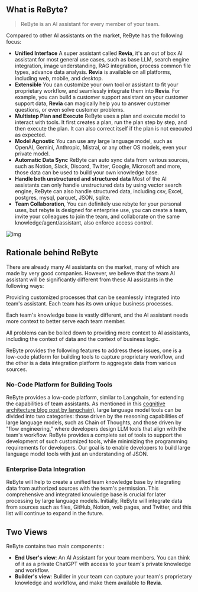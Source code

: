 ## What is ReByte?


> ReByte is an AI assistant for every member of your team. 

Compared to other AI assistants on the market, ReByte has the following focus:

* **Unified Interface** A super assistant called **Revia**, it's an out of box AI assistant for most general use cases, such as base LLM, search engine integration, image understanding, RAG integration, process common file types, advance data analysis. **Revia** is available on all platforms, including web, mobile, and desktop.
* **Extensible** You can customize your own tool or assistant to fit your proprietary workflow, and seamlessly integrate them into **Revia**. For example, you can build a customer support assistant on your customer support data, **Revia** can magically help you to answer customer questions, or even solve customer problems.
* **Multistep Plan and Execute** ReByte uses a plan and execute model to interact with tools. It first creates a plan, run the plan step by step, and then execute the plan. It can also correct itself if the plan is not executed as expected.
* **Model Agnostic** You can use any large language model, such as OpenAI, Gemini, Anthropic, Mistral, or any other OS models, even your private model.
* **Automatic Data Sync** ReByte can auto sync data from various sources, such as Notion, Slack, Discord, Twitter, Google, Microsoft and more, those data can be used to build your own knowledge base.
* **Handle both unstructured and structured data** Most of the AI assistants can only handle unstructured data by using vector search engine, ReByte can also handle structured data, including csv, Excel, postgres, mysql, parquet, JSON, sqlite.
* **Team Collaboration**, You can definitely use rebyte for your personal uses, but rebyte is designed for enterprise use, you can create a team, invite your colleagues to join the team, and collaborate on the same knowledge/agent/assistant, also enforce access control.


![img](http://res.cloudinary.com/dfjwtidnh/image/upload/v1720449540/rebyte/api_uploaded_assets/26c4a4ce-328d-4291-a2c7-88c89428e757.png)



[//]: # (<figure><img src=".gitbook/assets/image &#40;9&#41;.png" alt=""><figcaption></figcaption></figure>)

## Rationale behind ReByte

There are already many AI assistants on the market, many of which are made by very good companies. However, we believe that the team AI assistant will be significantly different from these AI assistants in the following ways:

Providing customized processes that can be seamlessly integrated into team's assistant. Each team has its own unique business processes.

Each team's knowledge base is vastly different, and the AI assistant needs more context to better serve each team member.

All problems can be boiled down to providing more context to AI assistants, including the context of data and the context of business logic.

ReByte provides the following features to address these issues, one is a low-code platform for building tools to capture proprietary workflow, and the other is a data integration platform to aggregate data from various sources.

### No-Code Platform for Building Tools

ReByte provides a low-code platform, similar to Langchain, for extending the capabilities of team assistants. As mentioned in this [cognitive architecture blog post by langchain](https://blog.langchain.dev/openais-bet-on-a-cognitive-architecture/)), large language model tools can be divided into two categories: those driven by the reasoning capabilities of large language models, such as Chain of Thoughts, and those driven by "flow engineering," where developers design LLM tools that align with the team's workflow. ReByte provides a complete set of tools to support the development of such customized tools, while minimizing the programming requirements for developers. Our goal is to enable developers to build large language model tools with just an understanding of JSON.

### Enterprise Data Integration

ReByte will help to create a unified team knowledge base by integrating data from authorized sources with the team's permission. This comprehensive and integrated knowledge base is crucial for later processing by large language models. Initially, ReByte will integrate data from sources such as files, GitHub, Notion, web pages, and Twitter, and this list will continue to expand in the future.

[//]: # (Data security is a constant concern within enterprises, and this is also true for team assistants. ReByte has designed a role-based access control system that aims to provide enterprise IT personnel with the utmost flexibility in controlling which data can be accessed by whom.)


## Two Views

ReByte contains two main components::

* **End User's view**: An AI Assistant for your team members. You can think of it as a private ChatGPT with access to your team's private knowledge and workflow.
* **Builder's view**: Builder in your team can capture your team's proprietary knowledge and workflow, and make them available to **Revia**.




[//]: # ()
[//]: # (### Builder Platform)

[//]: # ()
[//]: # (Only builders or admin in your team can access the builder platform. Those are main components in the builder platform:)

[//]: # ()
[//]: # (* **Actions**: represent a single unit of work that tool can perform, such as make a LLM call, read a file, or generate a document, run piece of code, call external services etc. Actions can be chained together to form a sequence of actions that the tool will perform.)

[//]: # (* **Tools**: a no-code UI for capturing proprietary workflow, it represents a sequence of actions.)

[//]: # (* **Knowledge** : a data pipeline for aggregating data from various enterprise sources, embedding them, and making them available to tools.)

[//]: # (* **API**: all mentioned above can be accessed via API, so you can integrate ReByte with your existing systems.)
